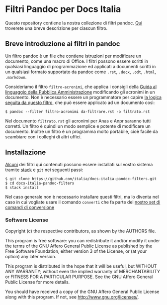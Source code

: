 
# Filtri Pandoc per Docs Italia

Questo repository contiene la nostra collezione di filtri
pandoc. [Qui](filters/README.md) troverete una breve descrizione per
ciascun filtro.

## Breve introduzione ai filtri in pandoc

Un filtro pandoc è un file che contiene istruzioni per modificare un
documento, come una macro di Office. I filtri possono essere scritti
in qualsiasi linguaggio di programmazione ed applicati a documenti
scritti in un qualsiasi formato supportato da pandoc come `.rst`,
`.docx`, `.odt`, `.html`, `.markdown`.

Consideriamo il filtro `filtro-acronimi`, che applica i consigli della
[Guida al linguaggio della Pubblica
Amministrazione](http://guida-linguaggio-pubblica-amministrazione.readthedocs.io/it/latest/le-parole-della-pubblica-amministrazione/a.html)
modificando gli acronimi in un documento. Non è necessario essere un
programmatore per capire [la logica seguita da questo
filtro](filters/filtro-acronimi.hs), che può essere applicato ad un
documento così:

    $ pandoc --filter filtro-acronimi da-filtrare.rst -o filtrato.rst

Nel documento `filtrato.rst` gli acronimi per Anas e Anpr saranno
tutti corretti. Un filtro è quindi un modo semplice e potente di
modificare un documento. Inoltre un filtro è un programma molto
portabile, cioè facile da scambiare con i colleghi di altri uffici.

## Installazione

[Alcuni](https://github.com/italia/docs-italia-pandoc-filters/blob/master/filters/README.md#filtri-installabili)
dei filtri qui contenuti possono essere installati sul vostro sistema
tramite
[stack](https://docs.haskellstack.org/en/stable/README/#how-to-install)
e `git` nei seguenti passi:

    $ git clone https://github.com/italia/docs-italia-pandoc-filters.git
    $ cd docs-italia-pandoc-filters
    $ stack install

Nel caso generale non è necessario installare questi filtri, ma lo
diventa nel caso in cui vogliate usare il comando `converti` che fa
parte del [nostro set di comandi di
conversione](https://github.com/italia/docs-italia-comandi-conversione)

### Software License

Copyright (c) the respective contributors, as shown by the AUTHORS file.

This program is free software: you can redistribute it and/or modify
it under the terms of the GNU Affero General Public License as published
by the Free Software Foundation, either version 3 of the License, or
(at your option) any later version.

This program is distributed in the hope that it will be useful,
but WITHOUT ANY WARRANTY; without even the implied warranty of
MERCHANTABILITY or FITNESS FOR A PARTICULAR PURPOSE.  See the
GNU Affero General Public License for more details.

You should have received a copy of the GNU Affero General Public License
along with this program.  If not, see <http://www.gnu.org/licenses/>.
